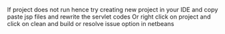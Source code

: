 If project does not run hence try creating new project in your IDE and copy paste jsp files and rewrite the servlet codes
Or right click on project and click on clean and build or resolve issue option in netbeans
